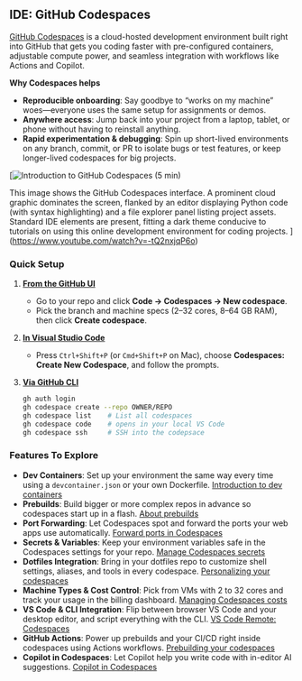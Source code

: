 ## IDE: GitHub Codespaces

[GitHub Codespaces](https://github.com/features/codespaces) is a cloud-hosted development environment built right into GitHub that gets you coding faster with pre-configured containers, adjustable compute power, and seamless integration with workflows like Actions and Copilot.

**Why Codespaces helps**

- **Reproducible onboarding**: Say goodbye to “works on my machine” woes—everyone uses the same setup for assignments or demos.
- **Anywhere access**: Jump back into your project from a laptop, tablet, or phone without having to reinstall anything.
- **Rapid experimentation & debugging**: Spin up short-lived environments on any branch, commit, or PR to isolate bugs or test features, or keep longer-lived codespaces for big projects.

[![Introduction to GitHub Codespaces (5 min)](https://i.ytimg.com/vi_webp/-tQ2nxjqP6o/sddefault.webp)

This image shows the GitHub Codespaces interface. A prominent cloud graphic dominates the screen, flanked by an editor displaying Python code (with syntax highlighting) and a file explorer panel listing project assets. Standard IDE elements are present, fitting a dark theme conducive to tutorials on using this online development environment for coding projects.
](https://www.youtube.com/watch?v=-tQ2nxjqP6o)

### Quick Setup

1. [**From the GitHub UI**](https://github.com/codespaces)

   - Go to your repo and click **Code → Codespaces → New codespace**.
   - Pick the branch and machine specs (2–32 cores, 8–64 GB RAM), then click **Create codespace**.

2. [**In Visual Studio Code**](https://code.visualstudio.com/docs/remote/codespaces)

   - Press `Ctrl+Shift+P` (or `Cmd+Shift+P` on Mac), choose **Codespaces: Create New Codespace**, and follow the prompts.

3. [**Via GitHub CLI**](https://docs.github.com/en/codespaces/developing-in-a-codespace/using-github-codespaces-with-github-cli)

   ```bash
   gh auth login
   gh codespace create --repo OWNER/REPO
   gh codespace list    # List all codespaces
   gh codespace code    # opens in your local VS Code
   gh codespace ssh     # SSH into the codepsace
   ```

### Features To Explore

- **Dev Containers**: Set up your environment the same way every time using a `devcontainer.json` or your own Dockerfile. [Introduction to dev containers](https://docs.github.com/en/codespaces/setting-up-your-project-for-codespaces/adding-a-dev-container-configuration/introduction-to-dev-containers)
- **Prebuilds**: Build bigger or more complex repos in advance so codespaces start up in a flash. [About prebuilds](https://docs.github.com/en/codespaces/prebuilding-your-codespaces/about-github-codespaces-prebuilds)
- **Port Forwarding**: Let Codespaces spot and forward the ports your web apps use automatically. [Forward ports in Codespaces](https://docs.github.com/en/codespaces/developing-in-a-codespace/forwarding-ports-in-your-codespace)
- **Secrets & Variables**: Keep your environment variables safe in the Codespaces settings for your repo. [Manage Codespaces secrets](https://docs.github.com/en/enterprise-cloud@latest/codespaces/managing-codespaces-for-your-organization/managing-development-environment-secrets-for-your-repository-or-organization)
- **Dotfiles Integration**: Bring in your dotfiles repo to customize shell settings, aliases, and tools in every codespace. [Personalizing your codespaces](https://docs.github.com/en/codespaces/setting-your-user-preferences/personalizing-github-codespaces-for-your-account)
- **Machine Types & Cost Control**: Pick from VMs with 2 to 32 cores and track your usage in the billing dashboard. [Managing Codespaces costs](https://docs.github.com/en/billing/managing-billing-for-github-codespaces/about-billing-for-github-codespaces)
- **VS Code & CLI Integration**: Flip between browser VS Code and your desktop editor, and script everything with the CLI. [VS Code Remote: Codespaces](https://code.visualstudio.com/docs/remote/codespaces)
- **GitHub Actions**: Power up prebuilds and your CI/CD right inside codespaces using Actions workflows. [Prebuilding your codespaces](https://docs.github.com/en/codespaces/prebuilding-your-codespaces)
- **Copilot in Codespaces**: Let Copilot help you write code with in-editor AI suggestions. [Copilot in Codespaces](https://docs.github.com/en/codespaces/reference/using-github-copilot-in-github-codespaces)
